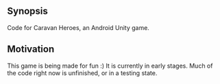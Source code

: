## Synopsis

Code for Caravan Heroes, an Android Unity game. 

## Motivation

This game is being made for fun :) It is currently in early stages. Much of the code right now is unfinished, or in a testing state. 





